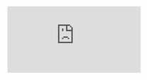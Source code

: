 ![](http://firedpot.com/images/sculptures/20110517-m42in8qwrr749aw6iuy7uukpf.jpg!:../sculptures.html)
